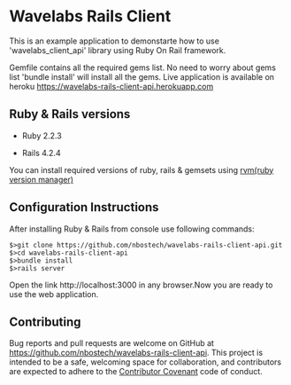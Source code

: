 # Wavelabs Rails Client

This is an example application to demonstarte how to use 'wavelabs_client_api' library using Ruby On Rail framework. 

Gemfile contains all the required gems list. No need to worry about gems list 'bundle install' will install all the gems. Live application is available on heroku https://wavelabs-rails-client-api.herokuapp.com  

## Ruby & Rails versions

 - Ruby 2.2.3
	
 - Rails 4.2.4

You can install required versions of ruby, rails & gemsets using [rvm(ruby version manager)](https://rvm.io/)

## Configuration Instructions
 
After installing Ruby & Rails from console use following commands:

	$>git clone https://github.com/nbostech/wavelabs-rails-client-api.git
	$>cd wavelabs-rails-client-api
	$>bundle install
	$>rails server

Open the link http://localhost:3000 in any browser.Now you are ready to use the web application.  

## Contributing

Bug reports and pull requests are welcome on GitHub at https://github.com/nbostech/wavelabs-rails-client-api. This project is intended to be a safe, welcoming space for collaboration, and contributors are expected to adhere to the [Contributor Covenant](contributor-covenant.org) code of conduct.


